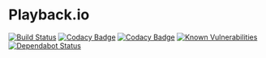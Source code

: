 Playback.io
===========

[![Build Status](https://api.travis-ci.org/timpeeters/playback.io.svg?branch=master)](https://www.travis-ci.org/timpeeters/playback.io)
[![Codacy Badge](https://api.codacy.com/project/badge/Grade/3d2fb609eceb4a6fb64ccabf595ba749)](https://www.codacy.com/app/timpeeters/playback.io?utm_source=github.com&amp;utm_medium=referral&amp;utm_content=timpeeters/playback.io&amp;utm_campaign=Badge_Grade)
[![Codacy Badge](https://api.codacy.com/project/badge/Coverage/3d2fb609eceb4a6fb64ccabf595ba749)](https://www.codacy.com/app/timpeeters/playback.io?utm_source=github.com&utm_medium=referral&utm_content=timpeeters/playback.io&utm_campaign=Badge_Coverage)
[![Known Vulnerabilities](https://snyk.io/test/github/timpeeters/playback.io/badge.svg?targetFile=build.gradle)](https://snyk.io/test/github/timpeeters/playback.io?targetFile=build.gradle)
[![Dependabot Status](https://api.dependabot.com/badges/status?host=github&identifier=123891501)](https://dependabot.com)
